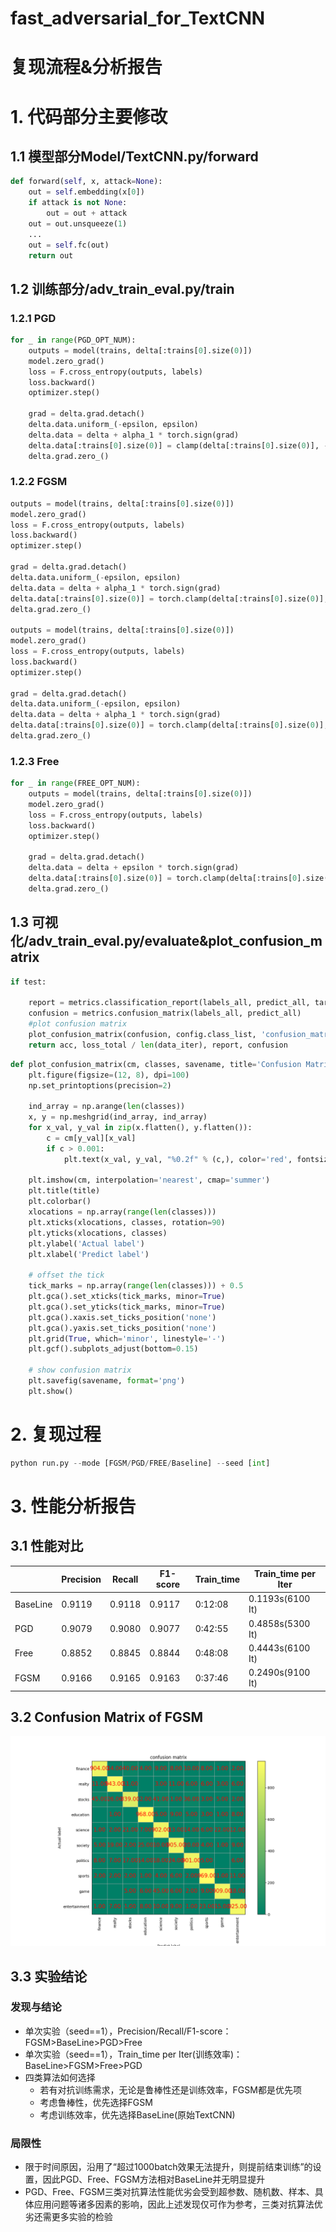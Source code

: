 # fast_adversarial_for_TextCNN
# 复现流程&分析报告
# 1. 代码部分主要修改
## 1.1 模型部分Model/TextCNN.py/forward
```python
def forward(self, x, attack=None):
    out = self.embedding(x[0])
    if attack is not None:
        out = out + attack
    out = out.unsqueeze(1)
    ...
    out = self.fc(out)
    return out
```
## 1.2 训练部分/adv_train_eval.py/train
### 1.2.1 PGD
```python
for _ in range(PGD_OPT_NUM):
    outputs = model(trains, delta[:trains[0].size(0)])
    model.zero_grad()
    loss = F.cross_entropy(outputs, labels)
    loss.backward()
    optimizer.step()

    grad = delta.grad.detach()
    delta.data.uniform_(-epsilon, epsilon)
    delta.data = delta + alpha_1 * torch.sign(grad)
    delta.data[:trains[0].size(0)] = clamp(delta[:trains[0].size(0)], -epsilon, epsilon)
    delta.grad.zero_()
```
### 1.2.2 FGSM
```python
outputs = model(trains, delta[:trains[0].size(0)])
model.zero_grad()
loss = F.cross_entropy(outputs, labels)
loss.backward()
optimizer.step()

grad = delta.grad.detach()
delta.data.uniform_(-epsilon, epsilon)
delta.data = delta + alpha_1 * torch.sign(grad)
delta.data[:trains[0].size(0)] = torch.clamp(delta[:trains[0].size(0)], -epsilon, epsilon)
delta.grad.zero_()

outputs = model(trains, delta[:trains[0].size(0)])
model.zero_grad()
loss = F.cross_entropy(outputs, labels)
loss.backward()
optimizer.step()

grad = delta.grad.detach()
delta.data.uniform_(-epsilon, epsilon)
delta.data = delta + alpha_1 * torch.sign(grad)
delta.data[:trains[0].size(0)] = torch.clamp(delta[:trains[0].size(0)], -epsilon, epsilon)
delta.grad.zero_()
```
### 1.2.3 Free
```python
for _ in range(FREE_OPT_NUM):
    outputs = model(trains, delta[:trains[0].size(0)])
    model.zero_grad()
    loss = F.cross_entropy(outputs, labels)
    loss.backward()
    optimizer.step()

    grad = delta.grad.detach()
    delta.data = delta + epsilon * torch.sign(grad)
    delta.data[:trains[0].size(0)] = torch.clamp(delta[:trains[0].size(0)], -epsilon, epsilon)
    delta.grad.zero_()
```
## 1.3 可视化/adv_train_eval.py/evaluate&plot_confusion_matrix
```python
if test:
    
    report = metrics.classification_report(labels_all, predict_all, target_names=config.class_list, digits=4)
    confusion = metrics.confusion_matrix(labels_all, predict_all)
    #plot confusion matrix
    plot_confusion_matrix(confusion, config.class_list, 'confusion_matrix.png', title='confusion matrix')
    return acc, loss_total / len(data_iter), report, confusion
```
```python
def plot_confusion_matrix(cm, classes, savename, title='Confusion Matrix'):
    plt.figure(figsize=(12, 8), dpi=100)
    np.set_printoptions(precision=2)

    ind_array = np.arange(len(classes))
    x, y = np.meshgrid(ind_array, ind_array)
    for x_val, y_val in zip(x.flatten(), y.flatten()):
        c = cm[y_val][x_val]
        if c > 0.001:
            plt.text(x_val, y_val, "%0.2f" % (c,), color='red', fontsize=15, va='center', ha='center')

    plt.imshow(cm, interpolation='nearest', cmap='summer')
    plt.title(title)
    plt.colorbar()
    xlocations = np.array(range(len(classes)))
    plt.xticks(xlocations, classes, rotation=90)
    plt.yticks(xlocations, classes)
    plt.ylabel('Actual label')
    plt.xlabel('Predict label')

    # offset the tick
    tick_marks = np.array(range(len(classes))) + 0.5
    plt.gca().set_xticks(tick_marks, minor=True)
    plt.gca().set_yticks(tick_marks, minor=True)
    plt.gca().xaxis.set_ticks_position('none')
    plt.gca().yaxis.set_ticks_position('none')
    plt.grid(True, which='minor', linestyle='-')
    plt.gcf().subplots_adjust(bottom=0.15)

    # show confusion matrix
    plt.savefig(savename, format='png')
    plt.show()
```
# 2. 复现过程
```python
python run.py --mode [FGSM/PGD/FREE/Baseline] --seed [int]
```
# 3. 性能分析报告
## 3.1 性能对比

|         |Precision| Recall| F1-score| Train_time| Train_time per Iter|
|   ----  |  ----   | ----  |   ----  |     ----  |     ----------     |
|BaseLine |   0.9119| 0.9118|   0.9117|    0:12:08|   0.1193s(6100 It) |
|PGD      |   0.9079| 0.9080|   0.9077|    0:42:55|   0.4858s(5300 It) |
|Free     |   0.8852| 0.8845|   0.8844|    0:48:08|   0.4443s(6100 It) |
|FGSM     |   0.9166| 0.9165|   0.9163|    0:37:46|   0.2490s(9100 It) |
## 3.2 Confusion Matrix of FGSM
![Confusion Matrix of FGSM](https://github.com/zhouyuchen01/fast_adversarial_for_textCNN/blob/main/confusion_matrix_FGSM.png) 
## 3.3 实验结论
### 发现与结论
* 单次实验（seed==1），Precision/Recall/F1-score：FGSM>BaseLine>PGD>Free
* 单次实验（seed==1），Train_time per Iter(训练效率)：BaseLine>FGSM>Free>PGD
* 四类算法如何选择
    + 若有对抗训练需求，无论是鲁棒性还是训练效率，FGSM都是优先项
    + 考虑鲁棒性，优先选择FGSM
    + 考虑训练效率，优先选择BaseLine(原始TextCNN)

### 局限性
* 限于时间原因，沿用了“超过1000batch效果无法提升，则提前结束训练”的设置，因此PGD、Free、FGSM方法相对BaseLine并无明显提升
* PGD、Free、FGSM三类对抗算法性能优劣会受到超参数、随机数、样本、具体应用问题等诸多因素的影响，因此上述发现仅可作为参考，三类对抗算法优劣还需更多实验的检验
